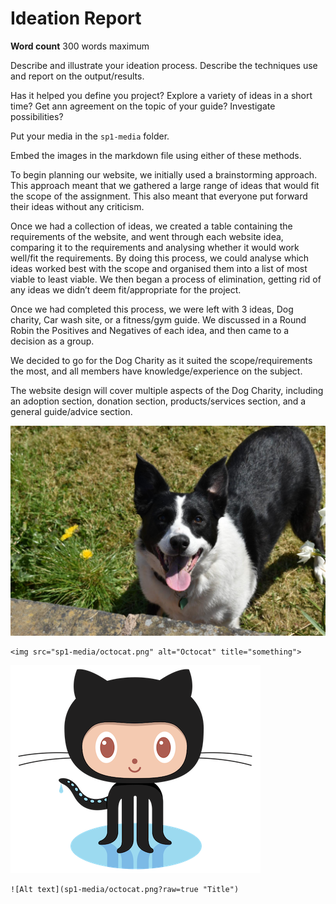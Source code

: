# Ideation Report

**Word count** 300 words maximum

Describe and illustrate your ideation process. Describe the techniques use and report on the output/results.

Has it helped you define you project? Explore a variety of ideas in a short time? Get ann agreement on the topic of your guide? Investigate possibilities?

Put your media in the `sp1-media` folder.

Embed the images in the markdown file using either of these methods.

To begin planning our website, we initially used a brainstorming approach. This approach meant that we gathered a large range of ideas that would fit the scope of the assignment. This also meant that everyone put forward their ideas without any criticism.

Once we had a collection of ideas, we created a table containing the requirements of the website, and went through each website idea, comparing it to the requirements and analysing whether it would work well/fit the requirements.
By doing this process, we could analyse which ideas worked best with the scope and organised them into a list of most viable to least viable.
We then began a process of elimination, getting rid of any ideas we didn’t deem fit/appropriate for the project.

Once we had completed this process, we were left with 3 ideas, Dog charity, Car wash site, or a fitness/gym guide. We discussed in a Round Robin the Positives and Negatives of each idea, and then came to a decision as a group.

We decided to go for the Dog Charity as it suited the scope/requirements the most, and all members have knowledge/experience on the subject.

The website design will cover multiple aspects of the Dog Charity, including an adoption section, donation section, products/services section, and a general guide/advice section.


<img src="sp1-media/DSC_0080_Original.png" alt="Border Collie in the wild" title="Woof">

```
<img src="sp1-media/octocat.png" alt="Octocat" title="something">
```

![Alt text](sp1-media/octocat.png?raw=true "Title")

```
![Alt text](sp1-media/octocat.png?raw=true "Title")
```
